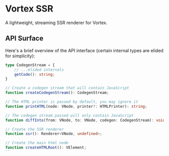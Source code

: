 # Vortex SSR

A lightweight, streaming SSR renderer for Vortex.

## API Surface

Here's a brief overview of the API interface (certain internal types are elided for simplicity):

```typescript
type CodegenStream = {
	// ...elided internals
    getCode(): string;
}

// Create a codegen stream that will contain JavaScript
function createCodegenStream(): CodegenStream;

// The HTML printer is passed by default, you may ignore it
function printHTML(node: VNode, printer?: HTMLPrinter): string;

// The codegen stream passed will only contain JavaScript
function diffInto(from: VNode, to: VNode, codegen: CodegenStream): void;

// Create the SSR renderer
function ssr(): Renderer<VNode, undefined>;

// Create the main html node
function createHTMLRoot(): VElement;
``
